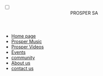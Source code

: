 <!DOCTYPE html>
<html lang="en-US">
<head>
	<title>ProsperSA : Home page | Welcome</title>
    <link rel="stylesheet" type="text/css" href="style.css">
    <script src="https://kit.fontawesome.com/a076d05399.js"></script>
</head>
<body>
<input type="checkbox" id="check">
<label for="check">
	<i class="fas fa-bars" id="btn"></i>
	<i class="fas fa-times" id="cancels"></i>
</label>
<div class="sidebar">
	<header>PROSPER SA</header>
	<ul>
		<li><a href="#"><i class="fas fa-qrcode"></i>Home page</a></li>  <!-- Home page -->
		<li><a href="#"><i class="fas fa-stream"></i>Prosper Music</a></li>  <!-- Prosper Music -->
		<li><a href="#"><i class="fas fa-stream"></i>Prosper Videos</a></li>   <!-- prosper Videos -->
		<li><a href="#"><i class="fas fa-calendar"></i>Events</a></li>  <!-- Events -->
		<li><a href="#"><i class="far fa-envelpe"></i>community</a></li>  <!-- community -->
		<li><a href="#"><i class="fas fa-qrcode"></i>About us</a></li>   <!-- About us -->
		<li><a href="#"><i class="far fa-envelpe"></i>contact us</a></li>  <!-- contact us -->
    </ul>
</div>
<section></section>
</body>
</html>
